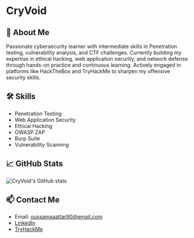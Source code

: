 # CryVoid

## 🚀 About Me
Passionate cybersecurity learner with intermediate skills in Penetration testing, vulnerability analysis, and CTF challenges. Currently building my expertise in ethical hacking, web application security, and network defense through hands-on practice and continuous learning. Actively engaged in platforms like HackTheBox and TryHackMe to sharpen my offensive security skills.

## 🛠️ Skills
- Penetration Testing
- Web Application Security
- Ethical Hacking
- OWASP ZAP
- Burp Suite
- Vulnerability Scanning

## 📈 GitHub Stats
![CryVoid's GitHub stats](https://github-readme-stats.vercel.app/api?username=CryVoid&show_icons=true&theme=dark)

## 📫 Contact Me
- Email: oussamaaattar90@email.com
- [LinkedIn](https://www.linkedin.com/public-profile/settings?lipi=urn%3Ali%3Apage%3Ad_flagship3_profile_self_edit_contact-info%3BBdDgzMunQPqYOViELG9W0g%3D%3D)
- [TryHackMe](https://tryhackme.com/p/CryVoid)
